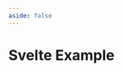 ```yaml
---
aside: false
---
```


# Svelte Example

<script setup>
import Demo from '../components/DemoComp.vue'
</script>

<Demo url="https://stackblitz.com/github/willnguyen1312/socialplayer/tree/main/examples/with-svelte?embed=1&theme=dark" />
